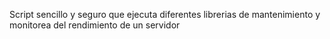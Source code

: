 Script sencillo y seguro que ejecuta diferentes librerias de mantenimiento y monitorea del rendimiento de un servidor
